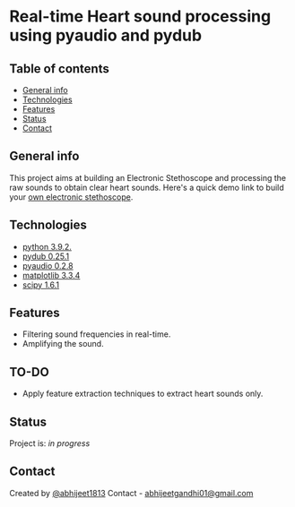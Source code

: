 # Real-time Heart sound processing using pyaudio and pydub


## Table of contents
* [General info](#general-info)
* [Technologies](#technologies)
* [Features](#features)
* [Status](#status)
* [Contact](#contact)

## General info
This project aims at building an Electronic Stethoscope and processing the raw sounds to obtain clear heart sounds. Here's a quick demo link to build your [own electronic stethoscope](https://www.youtube.com/watch?v=pv3U3A6HQ18).


## Technologies
* [python 3.9.2.](https://www.python.org/downloads/)
* [pydub 0.25.1](https://github.com/jiaaro/pydub)
* [pyaudio 0.2.8](https://github.com/jleb/pyaudio)
* [matplotlib 3.3.4](https://matplotlib.org/)
* [scipy 1.6.1](https://www.scipy.org/)

## Features
* Filtering sound frequencies in real-time.
* Amplifying the sound.

## TO-DO
* Apply feature extraction techniques to extract heart sounds only. 

## Status
Project is: _in progress_

## Contact
Created by [@abhijeet1813](www.github.com/abhijeet1813) 
Contact - abhijeetgandhi01@gmail.com
